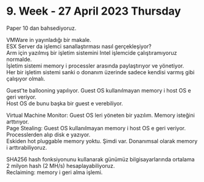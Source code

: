 # 9. Week - 27 April 2023 Thursday

Paper 10 dan bahsediyoruz.

VMWare in yayınladığı bir makale.  
ESX Server da işlemci sanallaştırması nasıl gerçekleşiyor?  
Arm için yazılmış bir işletim sistemini Intel işlemcide çalıştıramıyoruz normalde.  
İşletim sistemi memory i processler arasında paylaştırıyor ve yönetiyor.  
Her bir işletim sistemi sanki o donanım üzerinde sadece kendisi varmış gibi çalışıyor olmalı.

Guest'te ballooning yapılıyor. Guest OS kullanılmayan memory i host OS e geri veriyor.  
Host OS de bunu başka bir guest e verebiliyor.

Virtual Machine Monitor: Guest OS leri yöneten bir yazılım. Memory isteğini arttırıyor.  
Page Stealing: Guest OS kullanılmayan memory i host OS e geri veriyor. Processlerden alıp disk e yazıyor.  
Eskiden hot pluggable memory yoktu. Şimdi var. Donanımsal olarak memory i arttırabiliyoruz.  

SHA256 hash fonksiyonunu kullanarak günümüz bilgisayarlarında ortalama 2 milyon hash (2 MH/s) hesaplayabiliyoruz.  
Reclaiming: memory i geri alma işlemi.
